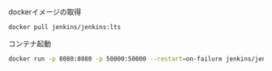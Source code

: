 
dockerイメージの取得
```bash
docker pull jenkins/jenkins:lts
```

コンテナ起動
```bash
docker run -p 8080:8080 -p 50000:50000 --restart=on-failure jenkins/jenkins:lts-jdk17
```